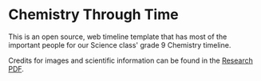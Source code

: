 # Chemistry Through Time

This is an open source, web timeline template that has most of the important people for our Science class' grade 9 Chemistry timeline.

Credits for images and scientific information can be found in the [Research PDF](https://github.com/willtheorangeguy/Chemistry-Through-Time/blob/master/assets/creds.pdf).
